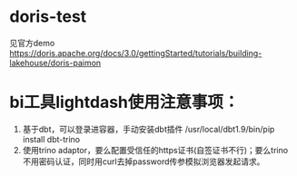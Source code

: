 # doris-test
见官方demo
https://doris.apache.org/docs/3.0/gettingStarted/tutorials/building-lakehouse/doris-paimon

# bi工具lightdash使用注意事项：
1. 基于dbt，可以登录进容器，手动安装dbt插件 /usr/local/dbt1.9/bin/pip install dbt-trino
2. 使用trino adaptor，要么配置受信任的https证书(自签证书不行)；要么trino不用密码认证，同时用curl去掉password传参模拟浏览器发起请求。
